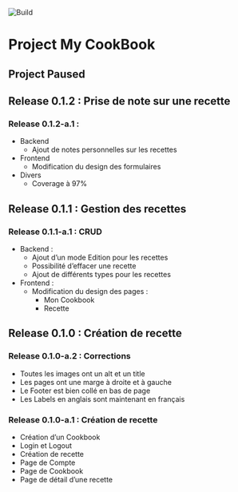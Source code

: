 ![Build](https://travis-ci.com/erischon/p13_erischon.svg?branch=master)

# Project My CookBook

## Project Paused

## Release 0.1.2 : Prise de note sur une recette

### Release 0.1.2-a.1 :

- Backend
    - Ajout de notes personnelles sur les recettes
- Frontend
    - Modification du design des formulaires
- Divers
    - Coverage à 97%

## Release 0.1.1 : Gestion des recettes

### Release 0.1.1-a.1 : CRUD

- Backend :
    - Ajout d’un mode Edition pour les recettes
    - Possibilité d’effacer une recette
    - Ajout de différents types pour les recettes
- Frontend :
    - Modification du design des pages :
        - Mon Cookbook
        - Recette

## Release 0.1.0 : Création de recette

### Release 0.1.0-a.2 : Corrections

- Toutes les images ont un alt et un title
- Les pages ont une marge à droite et à gauche
- Le Footer est bien collé en bas de page
- Les Labels en anglais sont maintenant en français

### Release 0.1.0-a.1 : Création de recette

- Création d’un Cookbook
- Login et Logout
- Création de recette
- Page de Compte
- Page de Cookbook
- Page de détail d’une recette